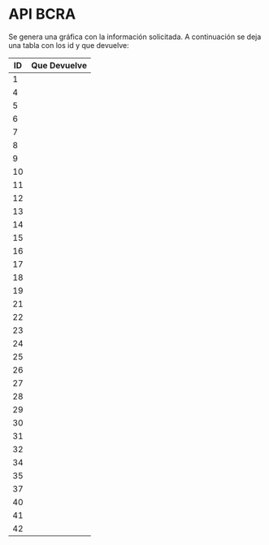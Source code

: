 # API BCRA

Se genera una gráfica con la información solicitada. A continuación se deja una tabla con los id y que devuelve:

|  ID | Que Devuelve  |
|---|---|
|1| |Reservas Internacionales del BCRA (en millones de dólares - cifras provisorias sujetas a cambio de valuación) |
|4| |Tipo de Cambio Minorista ($ por USD) Comunicación B 9791 - Promedio vendedor |
|5| |Tipo de Cambio Mayorista ($ por USD) Comunicación A 3500 - Referencia |
|6| |Tasa de Política Monetaria (en % n.a.) |
|7| |BADLAR en pesos de bancos privados (en % n.a.) |
|8| |TM20 en pesos de bancos privados (en % n.a.) |
|9| |Tasas de interés de las operaciones de pase activas para el BCRA, a 1 día de plazo (en % n.a.) |
|10| |Tasas de interés de las operaciones de pase pasivas para el BCRA, a 1 día de plazo (en % n.a.) |
|11| |Tasas de interés por préstamos entre entidades financiera privadas (BAIBAR) (en % n.a.) |
|12| |Tasas de interés por depósitos a 30 días de plazo en entidades financieras (en % n.a.) |
|13| |Tasa de interés de préstamos por adelantos en cuenta corriente |
|14| |Tasa de interés de préstamos personales |
|15| |Base monetaria - Total (en millones de pesos) |
|16| |Circulación monetaria (en millones de pesos) |
|17| |Billetes y monedas en poder del público (en millones de pesos) |
|18| |Efectivo en entidades financieras (en millones de pesos) |
|19| |Depósitos de los bancos en cta. cte. en pesos en el BCRA (en millones de pesos) |
|21| |Depósitos en efectivo en las entidades financieras - Total (en millones de pesos) |
|22| |En cuentas corrientes (neto de utilización FUCO) (en millones de pesos) |
|23| |En Caja de ahorros (en millones de pesos) |
|24| |A plazo (incluye inversiones y excluye CEDROS) (en millones de pesos) |
|25| |M2 privado, promedio móvil de 30 días, variación interanual (en %) |
|26| |Préstamos de las entidades financieras al sector privado (en millones de pesos) |
|27| |Inflación mensual (variación en %) |
|28| |Inflación interanual (variación en % i.a.) |
|29| |Inflación esperada - REM próximos 12 meses - MEDIANA (variación en % i.a) |
|30| |CER (Base 2.2.2002=1) |
|31| |Unidad de Valor Adquisitivo (UVA) (en pesos -con dos decimales-, base 31.3.2016=14.05) |
|32| |Unidad de Vivienda (UVI) (en pesos -con dos decimales-, base 31.3.2016=14.05) |
|34| |Tasa de Política Monetaria (en % e.a.) |
|35| |BADLAR en pesos de bancos privados (en % e.a.) |
|37| |Inflación esperada - REM Diciembre 2024 MEDIANA (variación en % i.a) |
|40| |Índice para Contratos de Locación (ICL-Ley 27.551, con dos decimales, base 30.6.20=1) |
|41| |Tasas de interés de las operaciones de pase pasivas para el BCRA, a 1 día de plazo (en % e.a.) |
|42| |Pases pasivos para el BCRA - Saldos (en millones de pesos) |
